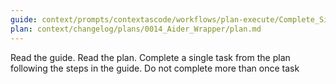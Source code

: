 ```yaml
---
guide: context/prompts/contextascode/workflows/plan-execute/Complete_Single_Task_from_Plan.md
plan: context/changelog/plans/0014_Aider_Wrapper/plan.md
---
```


Read the guide.
Read the plan.
Complete a single task from the plan following the steps in the guide.
Do not complete more than once task
